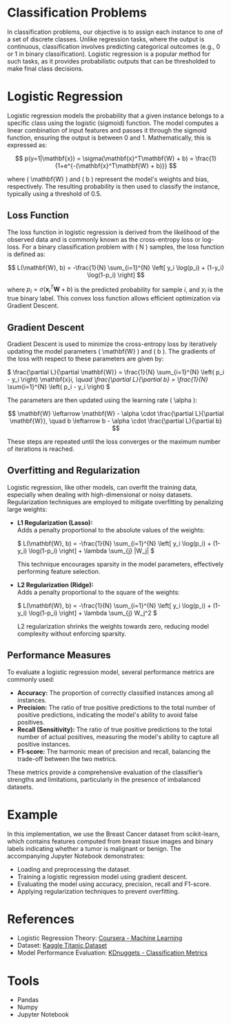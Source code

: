 # Classification Problems

In classification problems, our objective is to assign each instance to one of a set of discrete classes. Unlike regression tasks, where the output is continuous, classification involves predicting categorical outcomes (e.g., 0 or 1 in binary classification). Logistic regression is a popular method for such tasks, as it provides probabilistic outputs that can be thresholded to make final class decisions.

# Logistic Regression

Logistic regression models the probability that a given instance belongs to a specific class using the logistic (sigmoid) function. The model computes a linear combination of input features and passes it through the sigmoid function, ensuring the output is between 0 and 1. Mathematically, this is expressed as:

$$
p(y=1|\mathbf{x}) = \sigma(\mathbf{x}^T\mathbf{W} + b) = \frac{1}{1+e^{-(\mathbf{x}^T\mathbf{W} + b)}}
$$

where \( \mathbf{W} \) and \( b \) represent the model's weights and bias, respectively. The resulting probability is then used to classify the instance, typically using a threshold of 0.5.

## Loss Function

The loss function in logistic regression is derived from the likelihood of the observed data and is commonly known as the cross-entropy loss or log-loss. For a binary classification problem with \( N \) samples, the loss function is defined as:

$$
L(\mathbf{W}, b) = -\frac{1}{N} \sum_{i=1}^{N} \left[ y_i \log(p_i) + (1-y_i) \log(1-p_i) \right]
$$

where $p_i = \sigma(\mathbf{x}_i^T\mathbf{W} + b)$ is the predicted probability for sample  $i$, and  $y_i$ is the true binary label. This convex loss function allows efficient optimization via Gradient Descent.

## Gradient Descent

Gradient Descent is used to minimize the cross-entropy loss by iteratively updating the model parameters \( \mathbf{W} \) and \( b \). The gradients of the loss with respect to these parameters are given by:

$ \frac{\partial L}{\partial \mathbf{W}} = \frac{1}{N} \sum_{i=1}^{N} \left( p_i - y_i \right) \mathbf{x}_i, \quad \frac{\partial L}{\partial b} = \frac{1}{N} \sum_{i=1}^{N} \left( p_i - y_i \right) $

The parameters are then updated using the learning rate \( \alpha \):

$$
\mathbf{W} \leftarrow \mathbf{W} - \alpha \cdot \frac{\partial L}{\partial \mathbf{W}}, \quad b \leftarrow b - \alpha \cdot \frac{\partial L}{\partial b}
$$

These steps are repeated until the loss converges or the maximum number of iterations is reached.

## Overfitting and Regularization

Logistic regression, like other models, can overfit the training data, especially when dealing with high-dimensional or noisy datasets. Regularization techniques are employed to mitigate overfitting by penalizing large weights:

- **L1 Regularization (Lasso):**  
  Adds a penalty proportional to the absolute values of the weights:
  
  $ L(\mathbf{W}, b) = -\frac{1}{N} \sum_{i=1}^{N} \left[ y_i \log(p_i) + (1-y_i) \log(1-p_i) \right] + \lambda \sum_{j} |W_j| $
  
  This technique encourages sparsity in the model parameters, effectively performing feature selection.

- **L2 Regularization (Ridge):**  
  Adds a penalty proportional to the square of the weights:
  
  $ L(\mathbf{W}, b) = -\frac{1}{N} \sum_{i=1}^{N} \left[ y_i \log(p_i) + (1-y_i) \log(1-p_i) \right] + \lambda \sum_{j} W_j^2 $
  
  L2 regularization shrinks the weights towards zero, reducing model complexity without enforcing sparsity.

## Performance Measures

To evaluate a logistic regression model, several performance metrics are commonly used:

- **Accuracy:** The proportion of correctly classified instances among all instances.
- **Precision:** The ratio of true positive predictions to the total number of positive predictions, indicating the model's ability to avoid false positives.
- **Recall (Sensitivity):** The ratio of true positive predictions to the total number of actual positives, measuring the model's ability to capture all positive instances.
- **F1-score:** The harmonic mean of precision and recall, balancing the trade-off between the two metrics.

These metrics provide a comprehensive evaluation of the classifier’s strengths and limitations, particularly in the presence of imbalanced datasets.

# Example

In this implementation, we use the Breast Cancer dataset from scikit-learn, which contains features computed from breast tissue images and binary labels indicating whether a tumor is malignant or benign. The accompanying Jupyter Notebook demonstrates:
- Loading and preprocessing the dataset.
- Training a logistic regression model using gradient descent.
- Evaluating the model using accuracy, precision, recall and F1-score.
- Applying regularization techniques to prevent overfitting.

# References
- Logistic Regression Theory: [Coursera - Machine Learning](https://www.coursera.org/learn/machine-learning)
- Dataset: [Kaggle Titanic Dataset](https://www.kaggle.com/c/titanic/data)
- Model Performance Evaluation: [KDnuggets - Classification Metrics](https://www.kdnuggets.com/2022/10/classification-metrics-walkthrough-logistic-regression-accuracy-precision-recall-roc.html)

# Tools
- Pandas
- Numpy
- Jupyter Notebook
